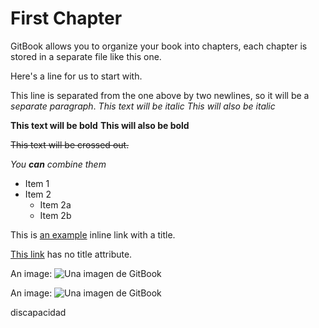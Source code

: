 # First Chapter

GitBook allows you to organize your book into chapters, each chapter is stored in a separate file like this one.


Here's a line for us to start with.

This line is separated from the one above by two newlines, so it will be a *separate paragraph*.
*This text will be italic*
_This will also be italic_

**This text will be bold**
__This will also be bold__

~~This text will be crossed out.~~

_You **can** combine them_

* Item 1
* Item 2
  * Item 2a
  * Item 2b

This is [an example](http://ull.es/ "Title") inline link with a 
title.

[This link](http://ull.es/) has no title attribute.


An image: ![Una imagen de GitBook](/assets/image.jpg)

An image: ![Una imagen de GitBook](/assets/image.jpg)


discapacidad 




